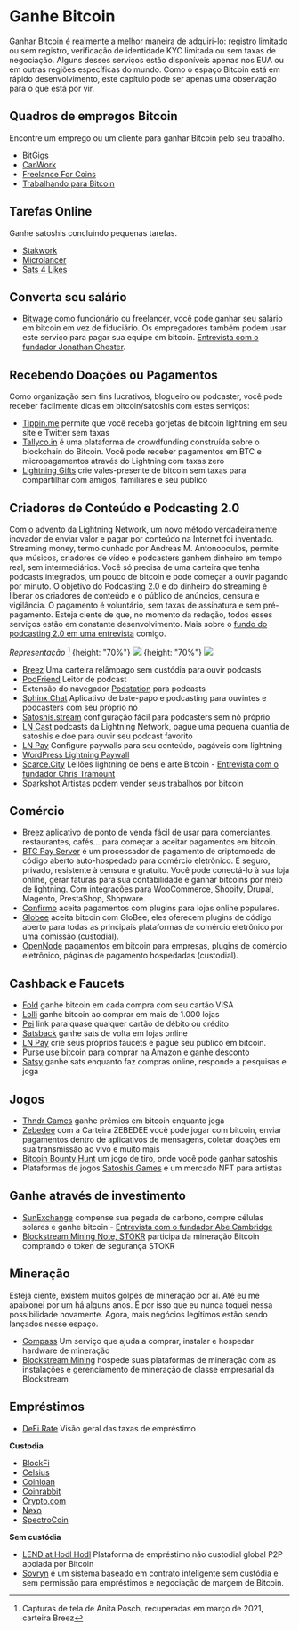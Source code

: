 # Ganhe Bitcoin
Ganhar Bitcoin é realmente a melhor maneira de adquiri-lo: registro limitado ou sem registro, verificação de identidade KYC limitada ou sem taxas de negociação. Alguns desses serviços estão disponíveis apenas nos EUA ou em outras regiões específicas do mundo. Como o espaço Bitcoin está em rápido desenvolvimento, este capítulo pode ser apenas uma observação para o que está por vir.

## Quadros de empregos Bitcoin
Encontre um emprego ou um cliente para ganhar Bitcoin pelo seu trabalho.
* [BitGigs](https://bitgigs.com/)
* [CanWork](https://www.canwork.io/)
* [Freelance For Coins](https://freelanceforcoins.com/projects)
* [Trabalhando para Bitcoin](https://workingforbitcoins.com/)

## Tarefas Online
Ganhe satoshis concluindo pequenas tarefas.
* [Stakwork](https://stakwork.com)
* [Microlancer](https://microlancer.io/)
* [Sats 4 Likes](https://www.sats4likes.com/)

## Converta seu salário
* [Bitwage](https://www.bitwage.com/) como funcionário ou freelancer, você pode ganhar seu salário em bitcoin em vez de fiduciário. Os empregadores também podem usar este serviço para pagar sua equipe em bitcoin. [Entrevista com o fundador Jonathan Chester](https://anita.link/106).

## Recebendo Doações ou Pagamentos
Como organização sem fins lucrativos, blogueiro ou podcaster, você pode receber facilmente dicas em bitcoin/satoshis com estes serviços:

* [Tippin.me](https://tippin.me/) permite que você receba gorjetas de bitcoin lightning em seu site e Twitter sem taxas
* [Tallyco.in](https://tallyco.in/) é uma plataforma de crowdfunding construída sobre o blockchain do Bitcoin. Você pode receber pagamentos em BTC e micropagamentos através do Lightning com taxas zero
* [Lightning Gifts](https://lightning.gifts/) crie vales-presente de bitcoin sem taxas para compartilhar com amigos, familiares e seu público

## Criadores de Conteúdo e Podcasting 2.0
Com o advento da Lightning Network, um novo método verdadeiramente inovador de enviar valor e pagar por conteúdo na Internet foi inventado. Streaming money, termo cunhado por Andreas M. Antonopoulos, permite que músicos, criadores de vídeo e podcasters ganhem dinheiro em tempo real, sem intermediários. Você só precisa de uma carteira que tenha podcasts integrados, um pouco de bitcoin e pode começar a ouvir pagando por minuto. O objetivo do Podcasting 2.0 e do dinheiro do streaming é liberar os criadores de conteúdo e o público de anúncios, censura e vigilância. O pagamento é voluntário, sem taxas de assinatura e sem pré-pagamento. Esteja ciente de que, no momento da redação, todos esses serviços estão em constante desenvolvimento. Mais sobre o [fundo do podcasting 2.0 em uma entrevista](https://anita.link/pod2) comigo.

*Representação* [^78]
{height: "70%"}
![](resources/_breez-podcast.png)
{height: "70%"}
![](resources/_breez-podcast-boost.png)

* [Breez](https://breez.technology/) Uma carteira relâmpago sem custódia para ouvir podcasts
* [PodFriend](https://web.podfriend.com/) Leitor de podcast
* Extensão do navegador [Podstation](https://podstation.github.io/) para podcasts
* [Sphinx Chat](https://sphinx.chat/) Aplicativo de bate-papo e podcasting para ouvintes e podcasters com seu próprio nó
* [Satoshis.stream](https://satoshis.stream/) configuração fácil para podcasters sem nó próprio
* [LN Cast](https://lncast.com/) podcasts da Lightning Network, pague uma pequena quantia de satoshis e doe para ouvir seu podcast favorito
* [LN Pay](https://lnpay.co/) Configure paywalls para seu conteúdo, pagáveis ​​com lightning
* [WordPress Lightning Paywall](https://lightning-paywall.coincharge.io/)
* [Scarce.City](https://scarce.city/) Leilões lightning de bens e arte Bitcoin - [Entrevista com o fundador Chris Tramount](https://anita.link/91)
* [Sparkshot](https://sparkshot.io/) Artistas podem vender seus trabalhos por bitcoin

## Comércio
* [Breez](https://breez.technology/#business) aplicativo de ponto de venda fácil de usar para comerciantes, restaurantes, cafés... para começar a aceitar pagamentos em bitcoin.
* [BTC Pay Server](https://btcpayserver.org/) é um processador de pagamento de criptomoeda de código aberto auto-hospedado para comércio eletrônico. É seguro, privado, resistente à censura e gratuito. Você pode conectá-lo à sua loja online, gerar faturas para sua contabilidade e ganhar bitcoins por meio de lightning. Com integrações para WooCommerce, Shopify, Drupal, Magento, PrestaShop, Shopware.
* [Confirmo](https://confirmo.net/) aceita pagamentos com plugins para lojas online populares.
* [Globee](https://globee.com/) aceita bitcoin com GloBee, eles oferecem plugins de código aberto para todas as principais plataformas de comércio eletrônico por uma comissão (custodial).
* [OpenNode](https://www.opennode.com/) pagamentos em bitcoin para empresas, plugins de comércio eletrônico, páginas de pagamento hospedadas (custodial).

## Cashback e Faucets
* [Fold](https://foldapp.com/) ganhe bitcoin em cada compra com seu cartão VISA
* [Lolli](https://www.lolli.com/) ganhe bitcoin ao comprar em mais de 1.000 lojas
* [Pei](https://getpei.com/) link para quase qualquer cartão de débito ou crédito
* [Satsback](https://satsback.com/en) ganhe sats de volta em lojas online
* [LN Pay](https://lnpay.co/faucets/) crie seus próprios faucets e pague seu público em bitcoin.
* [Purse](https://purse.io) use bitcoin para comprar na Amazon e ganhe desconto
* [Satsy](https://satsy.com/) ganhe sats enquanto faz compras online, responde a pesquisas e joga

## Jogos
* [Thndr Games](https://thndr.games/games) ganhe prêmios em bitcoin enquanto joga
* [Zebedee](https://zebedee.io/) com a Carteira ZEBEDEE você pode jogar com bitcoin, enviar pagamentos dentro de aplicativos de mensagens, coletar doações em sua transmissão ao vivo e muito mais
* [Bitcoin Bounty Hunt](https://bitcoinbountyhunt.com/) um jogo de tiro, onde você pode ganhar satoshis
* Plataformas de jogos [Satoshis Games](https://satoshis.games/) e um mercado NFT para artistas

## Ganhe através de investimento
* [SunExchange](https://thesunexchange.com/) compense sua pegada de carbono, compre células solares e ganhe bitcoin - [Entrevista com o fundador Abe Cambridge](https://anita.link/104)
* [Blockstream Mining Note, STOKR](https://blockstream.com/finance/bmn/) participa da mineração Bitcoin comprando o token de segurança STOKR

## Mineração
Esteja ciente, existem muitos golpes de mineração por aí. Até eu me apaixonei por um há alguns anos. É por isso que eu nunca toquei nessa possibilidade novamente. Agora, mais negócios legítimos estão sendo lançados nesse espaço.

* [Compass](https://compassmining.io/) Um serviço que ajuda a comprar, instalar e hospedar hardware de mineração
* [Blockstream Mining](https://blockstream.com/mining/) hospede suas plataformas de mineração com as instalações e gerenciamento de mineração de classe empresarial da Blockstream

## Empréstimos
* [DeFi Rate](https://defirate.com/) Visão geral das taxas de empréstimo

**Custodia**
* [BlockFi](https://blockfi.com/)
* [Celsius](https://celsius.network/borrow-dollars-using-crypto-as-collateral/)
* [Coinloan](https://coinloan.io/)
* [Coinrabbit](https://coinrabbit.io/)
* [Crypto.com](https://crypto.com/earn)
* [Nexo](https://nexo.io/borrow)
* [SpectroCoin](https://spectrocoin.com/)

**Sem custódia**
* [LEND at Hodl Hodl](https://lend.hodlhodl.com/) Plataforma de empréstimo não custodial global P2P apoiada por Bitcoin
* [Sovryn](https://sovryn.app) é um sistema baseado em contrato inteligente sem custódia e sem permissão para empréstimos e negociação de margem de Bitcoin.

[^78]: Capturas de tela de Anita Posch, recuperadas em março de 2021, carteira Breez

